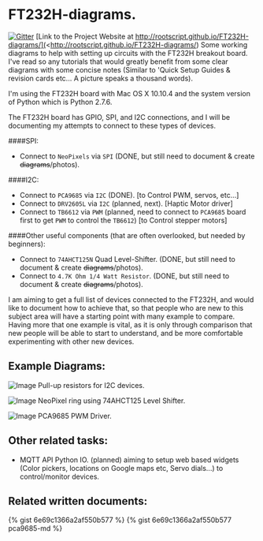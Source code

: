 # FT232H-diagrams.
[![Gitter](https://badges.gitter.im/Join%20Chat.svg)](https://gitter.im/rootscript/FT232H-diagrams?utm_source=badge&utm_medium=badge&utm_campaign=pr-badge&utm_content=badge)
[Link to the Project Website at http://rootscript.github.io/FT232H-diagrams/](<http://rootscript.github.io/FT232H-diagrams/)
Some working diagrams to help with setting up circuits with the FT232H breakout board.  I've read so any tutorials that would greatly benefit from some clear diagrams with some concise notes (Similar to 'Quick Setup Guides & revision cards etc... A picture speaks a thousand words).

I'm using the FT232H board with Mac OS X 10.10.4 and the system version of Python which is Python 2.7.6.

The FT232H board has GPIO, SPI, and I2C connections, and I will be documenting my attempts to connect to these types of devices.

####SPI:
- Connect to `NeoPixels` via `SPI` (DONE, but still need to document & create ~~diagrams~~/photos).

####I2C:
- Connect to `PCA9685` via `I2C` (DONE).
[to Control PWM, servos, etc...]
- Connect to `DRV2605L` via `I2C` (planned, next).
[Haptic Motor driver]
- Connect to `TB6612` via `PWM` (planned, need to connect to `PCA9685` board first to get `PWM` to control the `TB6612`)
[to Control stepper motors]

####Other useful components (that are often overlooked, but needed by beginners):
- Connect to `74AHCT125N` Quad Level-Shifter. (DONE, but still need to document & create ~~diagrams~~/photos).
- Connect to `4.7K Ohm 1/4 Watt Resistor`. (DONE, but still need to document & create ~~diagrams~~/photos).

I am aiming to get a full list of devices connected to the FT232H, and would like to document how to achieve that, so that people who are new to this subject area will have a starting point with many example to compare.
Having more that one example is vital, as it is only through comparison that new people will be able to start to understand, and be more comfortable experimenting with other new devices.

## Example Diagrams:
![Image](_readyForEmbedding/FT232H-pullup-resistor-01-1280x1000.jpg?raw=true)
Pull-up resistors for I2C devices.

![Image](_readyForEmbedding/FT232H-NeoPixel-74AHCT125-01-1200x1000.jpg?raw=true)
NeoPixel ring using 74AHCT125 Level Shifter.

![Image](_readyForEmbedding/FT232H-PCA9685-01-1200x1000.jpg?raw=true)
PCA9685 PWM Driver.

## Other related tasks:
- MQTT API Python IO. (planned) aiming to setup web based widgets (Color pickers, locations on Google maps etc, Servo dials...) to control/monitor devices.

## Related written documents:
{% gist 6e69c1366a2af550b577 %}
{% gist 6e69c1366a2af550b577 pca9685-md %}
